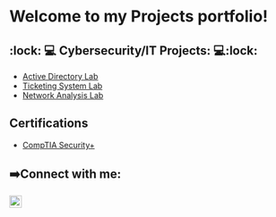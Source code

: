 <h1>
 Welcome to my Projects portfolio! <br/>
<h2> :lock: 💻 Cybersecurity/IT Projects: 💻:lock: </h2>

- [Active Directory Lab](https://github.com/ramadiation/Active-Directory-Lab-1)
- [Ticketing System Lab](https://github.com/liamrama/osTicket-Lab-on-Azure)
- [Network Analysis Lab](https://github.com/liamrama/Network-Analysis-Lab)

<h2>Certifications</h2>

- [CompTIA Security+](https://www.credly.com/badges/03114b02-c265-4941-b09f-d30691e78e70/linked_in_profile)
<h2> ➡️Connect with me:</h2>


[<img align="left" alt="LiamRama | LinkedIn" width="22px" src="https://cdn.jsdelivr.net/npm/simple-icons@v3/icons/linkedin.svg" />][linkedin]

[linkedin]: https://www.linkedin.com/in/liam-rama

